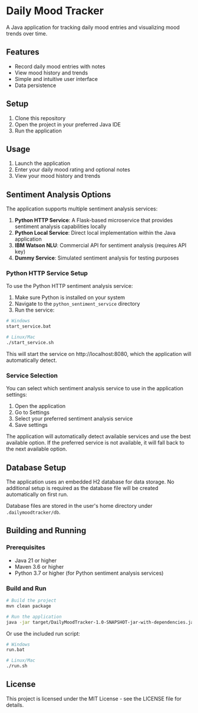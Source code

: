 # Daily Mood Tracker

A Java application for tracking daily mood entries and visualizing mood trends over time.

## Features

- Record daily mood entries with notes
- View mood history and trends
- Simple and intuitive user interface
- Data persistence

## Setup

1. Clone this repository
2. Open the project in your preferred Java IDE
3. Run the application

## Usage

1. Launch the application
2. Enter your daily mood rating and optional notes
3. View your mood history and trends

## Sentiment Analysis Options

The application supports multiple sentiment analysis services:

1. **Python HTTP Service**: A Flask-based microservice that provides sentiment analysis capabilities locally
2. **Python Local Service**: Direct local implementation within the Java application
3. **IBM Watson NLU**: Commercial API for sentiment analysis (requires API key)
4. **Dummy Service**: Simulated sentiment analysis for testing purposes

### Python HTTP Service Setup

To use the Python HTTP sentiment analysis service:

1. Make sure Python is installed on your system
2. Navigate to the `python_sentiment_service` directory
3. Run the service:

```bash
# Windows
start_service.bat

# Linux/Mac
./start_service.sh
```

This will start the service on http://localhost:8080, which the application will automatically detect.

### Service Selection

You can select which sentiment analysis service to use in the application settings:

1. Open the application
2. Go to Settings
3. Select your preferred sentiment analysis service
4. Save settings

The application will automatically detect available services and use the best available option. If the preferred service is not available, it will fall back to the next available option.

## Database Setup

The application uses an embedded H2 database for data storage. No additional setup is required as the database file will be created automatically on first run.

Database files are stored in the user's home directory under `.dailymoodtracker/db`.

## Building and Running

### Prerequisites

- Java 21 or higher
- Maven 3.6 or higher
- Python 3.7 or higher (for Python sentiment analysis services)

### Build and Run

```bash
# Build the project
mvn clean package

# Run the application
java -jar target/DailyMoodTracker-1.0-SNAPSHOT-jar-with-dependencies.jar
```

Or use the included run script:

```bash
# Windows
run.bat

# Linux/Mac
./run.sh
```

## License

This project is licensed under the MIT License - see the LICENSE file for details.
